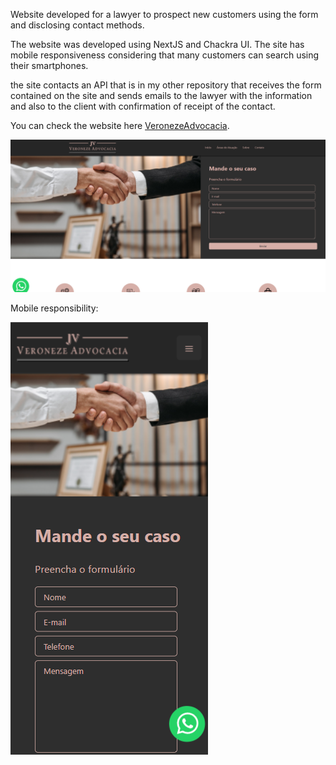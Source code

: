 Website developed for a lawyer to prospect new customers using the form and disclosing contact methods.

The website was developed using NextJS and Chackra UI.
The site has mobile responsiveness considering that many customers can search using their smartphones.

the site contacts an API that is in my other repository that receives the form contained on the site and sends emails to the lawyer with the information and also to the client with confirmation of receipt of the contact.

You can check the website here [VeronezeAdvocacia](http://www.veronezeadvocacia.com.br/).

![website](VeronezeAdvocacia.png)

Mobile responsibility:

![websiteMobile](VeronezeAdvocaciaMobile.png)
